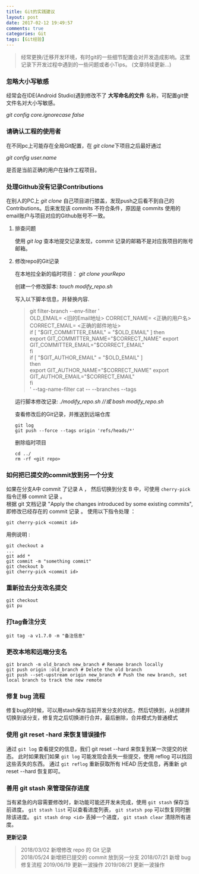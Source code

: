 ```yaml
---
title: Git的实践建议
layout: post
date: 2017-02-12 19:49:57
comments: true
categories: Git
tags: [Git经验]
---
```

> 经常更换/迁移开发环境，有时git的一些细节配置会对开发造成影响。这里记录下开发过程中遇到的一些问题或者小Tips。
> (文章持续更新...)

### 忽略大小写敏感

经常会在IDE(Android Studio)遇到修改不了 **大写命名的文件** 名称，可配置git使文件名对大小写敏感。 
 
*git config core.ignorecase false*


### 请确认工程的使用者

在不同pc上可能存在全局Git配置，在 *git clone*下项目之后最好通过  

*git config user.name*

是否是当前正确的用户在操作工程项目。

### 处理Github没有记录Contributions
在别人的PC上 *git clone* 自己项目进行膝盖，发现push之后看不到自己的 Contributions。后来发现该 commits 不符合条件，原因是 commits 使用的email账户与项目对应的Github账号不一致。 
 
1. 排查问题	

	使用 *git log* 查本地提交记录发现，commit 记录的邮箱不是对应我项目的账号邮箱。

2. 修改repo的Git记录  

	在本地拉全新的临时项目：  *git clone yourRepo*  
	
	创建一个修改脚本: *touch modify_repo.sh*
	
	写入以下脚本信息，并替换内容.   
	  
	> git filter-branch --env-filter '  
	> OLD_EMAIL= <旧的Email地址>
	> CORRECT_NAME= <正确的用户名>  
	> CORRECT_EMAIL= <正确的邮件地址>   
	> if [ "$GIT_COMMITTER_EMAIL" = "$OLD_EMAIL" ]
	> then    
	>     export GIT_COMMITTER_NAME="$CORRECT_NAME"   
	>     export GIT_COMMITTER_EMAIL="$CORRECT_EMAIL"   
	> fi    
	> if [ "$GIT_AUTHOR_EMAIL" = "$OLD_EMAIL" ]      
	> then      
	>     export GIT_AUTHOR_NAME="$CORRECT_NAME"      
	>     export GIT_AUTHOR_EMAIL="$CORRECT_EMAIL"      
	> fi      
	> ' --tag-name-filter cat -- --branches --tags       
	
	运行脚本修改记录: *./modify_repo.sh  //或 bash modify_repo.sh*
	
	查看修改后的Git记录，并推送到远端仓库 
	
	```
	git log
	git push --force --tags origin 'refs/heads/*'
	```
	
	删除临时项目
	
	```
	cd ../
	rm -rf <git repo>
	```

### 如何把已提交的commit放到另一个分支

如果在分支A中 commit 了记录 A ， 然后切换到分支 B 中，可使用 `cherry-pick` 指令迁移 commit 记录 。   
根据 git 文档记录 "Apply the changes introduced by some existing commits", 即修改已经存在的 commit 记录 。 使用以下指令处理 ：

```
git cherry-pick <commit id>
```

用例说明 :

```
git checkout a
...
git add *
git commit -m "something commit"
git checkout b
git cherry-pick <commit id>
```

### 重新拉去分支改名提交

```
git checkout 
git pu
```

### 打tag备注分支

```
git tag -a v1.7.0 -m "备注信息"
```

### 更改本地和远端分支名

```
git branch -m old_branch new_branch # Rename branch locally 
git push origin :old_branch # Delete the old branch 
git push --set-upstream origin new_branch # Push the new branch, set local branch to track the new remote
```

### 修复 bug 流程

修复bug的时候，可以用stash保存当前开发分支的状态，然后切换到<NeedFixBranch>，从<NeedFixBranch>创建<FixBugBranch>并切换到该分支，修复完之后切换<NeedFixBranch>进行合并，最后删除<FixBugBranch>，合并模式为普通模式

### 使用 git reset -hard 来恢复错误操作

通过 `git log` 查看提交的信息，我们 git reset --hard <xxx> 来恢复到某一次提交的状态。 此时如果我们如果 `git log` 可能发现会丢失一些提交，使用 reflog 可以找回这些丢失的东西。 通过 `git reflog` 重新获取所有 HEAD 历史信息，再重新 git reset --hard <xxx>  恢复即可。

### 善用 git stash 来管理保存进度

当有紧急的内容需要修改时，新功能可能还开发未完成，使用 `git stash` 保存当前进度。 `git stash list` 可以查看进度列表， `git statsh pop` 可以恢复同时删除该进度。 `git stash drop <id>` 丢掉一个进度， `git stash clear` 清除所有进度。


**更新记录**
>2018/03/02  新增修改 repo 的 Git 记录  
>2018/05/24  新增把已提交的 commit 放到另一分支
>2018/07/21  新增 bug 修复流程
>2019/06/19  更新一波操作
>2019/08/21  更新一波操作




